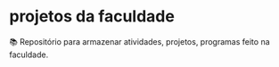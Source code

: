 # projetos da faculdade
  📚 Repositório para armazenar atividades, projetos, programas feito na faculdade.
